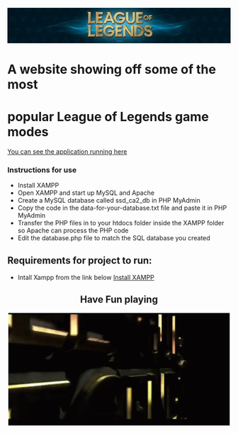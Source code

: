 <p align="center">
  <img width="700" src="image_uploads/Screenshot_2022-03-13_165002.png" alt="Off License logo">
</p>
<h1> A website showing off some of the most </h1>
<h1> popular League of Legends game modes </h1>

[You can see the application running here](https://mysql06.comp.dkit.ie/D00235179/CRUD "OH CRUD")

### Instructions for use
* Install XAMPP
* Open XAMPP and start up MySQL and Apache
* Create a MySQL database called ssd_ca2_db in PHP MyAdmin
* Copy the code in the data-for-your-database.txt file and paste it in PHP MyAdmin
* Transfer the PHP files in to your htdocs folder inside the XAMPP folder so Apache can process the PHP code
* Edit the database.php file to match the SQL database you created

## Requirements for project to run:
* Intall Xampp from the link below
[Install XAMPP](https://www.apachefriends.org/index.html "XAMPP")

<h2 align="center">Have Fun playing</h2>
<p align="center">
  <img width="500" src="image_uploads/league-of-legends.gif" alt="League gif">
</p>